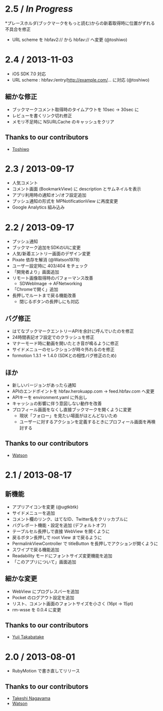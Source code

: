# 2.5 / _In Progress_

*プレースホルダ(ブックマークをもっと読む)からの新着取得時に位置がずれる不具合を修正
* URL scheme を hbfav2:// から hbfav:// へ変更 (@toshiwo)

# 2.4 / 2013-11-03

* iOS SDK 7.0 対応
* URL scheme : hbfav:/entry/http://example.com/... に対応 (@toshiwo)

## 細かな修正

* ブックマークコメント取得時のタイムアウトを 10sec -> 30sec に
* レビューを書くリンク切れ修正
* メモリ不足時に NSURLCache のキャッシュをクリア

## Thanks to our contributors

* [Toshiwo][toshiwo]

# 2.3 / 2013-09-17

* 人気コメント
* コメント画面 (BookmarkView) に description とサムネイルを表示
* アプリ利用時の通知オン/オフ設定追加
* プッシュ通知の形式を MPNotificationView に再度変更
* Google Analytics 組み込み

# 2.2 / 2013-09-17

* プッシュ通知
* ブックマーク追加をSDKのUIに変更
* 人気/新着エントリー画面のデザイン変更
* Pixate 依存を解消 (@Watson1978)
* ユーザー設定時に 403/404 をチェック
* 「開発者より」画面追加
* リモート画像取得時のパフォーマンス改善
    * SDWebImage -> AFNetworking
* 「Chromeで開く」追加
* 長押しでルートまで戻る機能改善
    * 閉じるボタンの長押しにも対応

## バグ修正

* はてなブックマークエントリーAPIを余計に呼んでいたのを修正
* 24時間表記オフ設定でのクラッシュを修正
* マナーモード時に動画を開いたとき音が鳴るように修正
* サイドメニューのセレクションが時々外れるのを修正
* formotion 1.3.1 -> 1.4.0 (SDKとの相性バグ修正のため)

## ほか

* 新しいバージョンがあったら通知
* APIのエンドポイントを hbfav.herokuapp.com -> feed.hbfav.com へ変更
* APIキーを environment.yaml に外出し
* キャッシュの影響に伴う意図しない動作を改善
* プロフィール画面をなくし直接ブックマークを開くように変更
    * 現状「フォロー」を見たい場面がほとんどないため
    * ユーザーに対するアクションを定義するときにプロフィール画面を再検討する

## Thanks to our contributors

* [Watson][Watson1978]

# 2.1 / 2013-08-17

## 新機能

* アプリアイコンを変更 (@ugtkbtk)
* サイドメニューを追加
* コメント欄のリンク、はてなID、Twitter名をクリッカブルに
* バグレポート機能・設定を追加 (デフォルトオフ)
* テーブルセル長押しで直接 WebView を開くように
* 戻るボタン長押しで root View まで戻るように
* PermalinkViewController で titleButton を長押しでアクションが開くように
* スワイプで戻る機能追加
* Readability モードにフォントサイズ変更機能を追加
* 「このアプリについて」画面追加

## 細かな変更

* WebView にプログレスバーを追加
* Pocket のログアウト設定を追加
* リスト、コメント画面のフォントサイズを小さく (16pt -> 15pt)
* rm-wsse を 0.0.4 に変更

## Thanks to our contributors

* [Yuji Takabatake][ugtkbtk]

# 2.0 / 2013-08-01

* RubyMotion で書き直してリリース

## Thanks to our contributors

* [Takeshi Nagayama][nagayama]
* [Watson][Watson1978]

[nagayama]:https://github.com/nagayama
[Watson1978]:https://github.com/Watson1978
[ugtkbtk]:https://github.com/ugtkbtk
[toshiwo]:https://github.com/toshiwo
